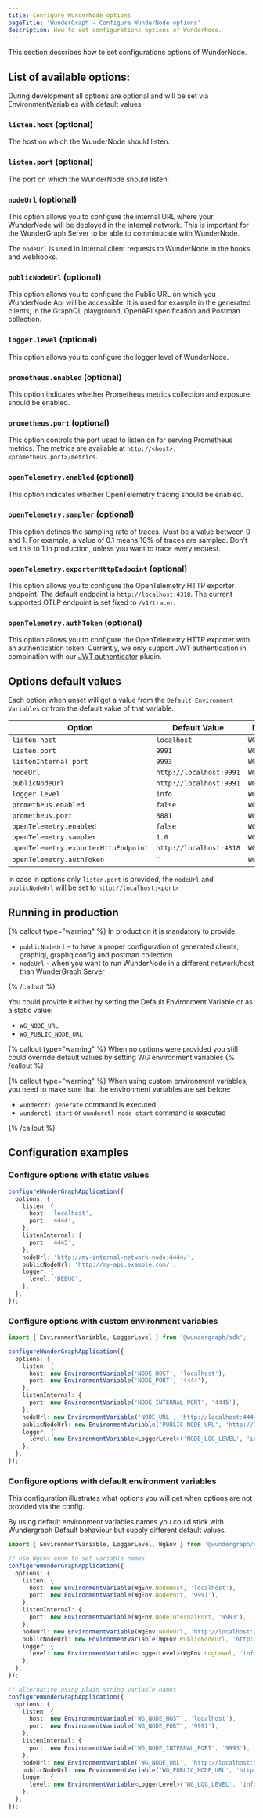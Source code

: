```yaml
---
title: Configure WunderNode options
pageTitle: 'WunderGraph - Configure WunderNode options'
description: How to set configurations options of WunderNode.
---
```


This section describes how to set configurations options of WunderNode.

## List of available options:

During development all options are optional and will be set via EnvironmentVariables with default values

### `listen.host` (optional)

The host on which the WunderNode should listen.

### `listen.port` (optional)

The port on which the WunderNode should listen.

### `nodeUrl` (optional)

This option allows you to configure the internal URL where your WunderNode will be deployed in the internal network.
This is important for the WunderGraph Server to be able to comminucate with WunderNode.

The `nodeUrl` is used in internal client requests to WunderNode in the hooks and webhooks.

### `publicNodeUrl` (optional)

This option allows you to configure the Public URL on which you WunderNode Api will be accessible.
It is used for example in the generated clients, in the GraphQL playground, OpenAPI specification and Postman collection.

### `logger.level` (optional)

This option allows you to configure the logger level of WunderNode.

### `prometheus.enabled` (optional)

This option indicates whether Prometheus metrics collection and exposure should be enabled.

### `prometheus.port` (optional)

This option controls the port used to listen on for serving Prometheus metrics. The metrics
are available at `http://<host>:<prometheus.port>/metrics`.

### `openTelemetry.enabled` (optional)

This option indicates whether OpenTelemetry tracing should be enabled.

### `openTelemetry.sampler` (optional)

This option defines the sampling rate of traces. Must be a value between 0 and 1. For example, a value of 0.1 means 10% of traces are sampled.
Don't set this to 1 in production, unless you want to trace every request.

### `openTelemetry.exporterHttpEndpoint` (optional)

This option allows you to configure the OpenTelemetry HTTP exporter endpoint. The default endpoint is `http://localhost:4318`. The current supported OTLP endpoint is set fixed to `/v1/tracer`.

### `openTelemetry.authToken` (optional)

This option allows you to configure the OpenTelemetry HTTP exporter with an authentication token. Currently, we only support JWT authentication in combination with our [JWT authenticator](https://github.com/open-telemetry/opentelemetry-collector-contrib/pull/20524) plugin.

## Options default values

Each option when unset will get a value from the `Default Environment Variables` or from the default value of that variable.

| Option                               | Default Value           | Default Environment Variable     |
| ------------------------------------ | ----------------------- | -------------------------------- |
| `listen.host`                        | `localhost`             | `WG_NODE_HOST`                   |
| `listen.port`                        | `9991`                  | `WG_NODE_PORT`                   |
| `listenInternal.port`                | `9993`                  | `WG_NODE_INTERNAL_PORT`          |
| `nodeUrl`                            | `http://localhost:9991` | `WG_NODE_URL`                    |
| `publicNodeUrl`                      | `http://localhost:9991` | `WG_PUBLIC_NODE_URL`             |
| `logger.level`                       | `info`                  | `WG_LOG_LEVEL`                   |
| `prometheus.enabled`                 | `false`                 | `WG_PROMETHEUS_ENABLED`          |
| `prometheus.port`                    | `8881`                  | `WG_PROMETHEUS_PORT`             |
| `openTelemetry.enabled`              | `false`                 | `WG_OTEL_ENABLED`                |
| `openTelemetry.sampler`              | `1.0`                   | `WG_OTEL_SAMPLER`                |
| `openTelemetry.exporterHttpEndpoint` | `http://localhost:4318` | `WG_OTEL_EXPORTER_HTTP_ENDPOINT` |
| `openTelemetry.authToken`            | ``                      | `WG_OTEL_AUTH_TOKEN`             |

In case in options only `listen.port` is provided, the `nodeUrl` and `publicNodeUrl` will be set to `http://localhost:<port>`

## Running in production

{% callout type="warning" %}
In production it is mandatory to provide:

- `publicNodeUrl` - to have a proper configuration of generated clients, graphiql, graphqlconfig and postman collection
- `nodeUrl` - when you want to run WunderNode in a different network/host than WunderGraph Server

{% /callout %}

You could provide it either by setting the Default Environment Variable or as a static value:

- `WG_NODE_URL`
- `WG_PUBLIC_NODE_URL`

{% callout type="warning" %}
When no options were provided you still could override default values by setting WG environment variables
{% /callout %}

{% callout type="warning" %}
When using custom environment variables, you need to make sure that the environment variables are set before:

- `wunderctl generate` command is executed
- `wunderctl start` or `wunderctl node start` command is executed

{% /callout %}

## Configuration examples

### Configure options with static values

```typescript
configureWunderGraphApplication({
  options: {
    listen: {
      host: 'localhost',
      port: '4444',
    },
    listenInternal: {
      port: '4445',
    },
    nodeUrl: 'http://my-internal-network-node:4444/',
    publicNodeUrl: 'http://my-api.example.com/',
    logger: {
      level: 'DEBUG',
    },
  },
});
```

### Configure options with custom environment variables

```typescript
import { EnvironmentVariable, LoggerLevel } from '@wundergraph/sdk';

configureWunderGraphApplication({
  options: {
    listen: {
      host: new EnvironmentVariable('NODE_HOST', 'localhost'),
      port: new EnvironmentVariable('NODE_PORT', '4444'),
    },
    listenInternal: {
      port: new EnvironmentVariable('NODE_INTERNAL_PORT', '4445'),
    },
    nodeUrl: new EnvironmentVariable('NODE_URL', 'http://localhost:4444/'),
    publicNodeUrl: new EnvironmentVariable('PUBLIC_NODE_URL', 'http://my-api.example.com/'),
    logger: {
      level: new EnvironmentVariable<LoggerLevel>('NODE_LOG_LEVEL', 'info'),
    },
  },
});
```

### Configure options with default environment variables

This configuration illustrates what options you will get when options are not provided via the config.

By using default environment variables names you could stick with Wundergraph Default behaviour but supply different default values.

```typescript
import { EnvironmentVariable, LoggerLevel, WgEnv } from '@wundergraph/sdk';

// use WgEnv enum to set variable names
configureWunderGraphApplication({
  options: {
    listen: {
      host: new EnvironmentVariable(WgEnv.NodeHost, 'localhost'),
      port: new EnvironmentVariable(WgEnv.NodePort, '9991'),
    },
    listenInternal: {
      port: new EnvironmentVariable(WgEnv.NodeInternalPort, '9993'),
    },
    nodeUrl: new EnvironmentVariable(WgEnv.NodeUrl, 'http://localhost:9991/'),
    publicNodeUrl: new EnvironmentVariable(WgEnv.PublicNodeUrl, 'http://my-api.example.com/'),
    logger: {
      level: new EnvironmentVariable<LoggerLevel>(WgEnv.LogLevel, 'info'),
    },
  },
});

// alternative using plain string variable names
configureWunderGraphApplication({
  options: {
    listen: {
      host: new EnvironmentVariable('WG_NODE_HOST', 'localhost'),
      port: new EnvironmentVariable('WG_NODE_PORT', '9991'),
    },
    listenInternal: {
      port: new EnvironmentVariable('WG_NODE_INTERNAL_PORT', '9993'),
    },
    nodeUrl: new EnvironmentVariable('WG_NODE_URL', 'http://localhost:9991/'),
    publicNodeUrl: new EnvironmentVariable('WG_PUBLIC_NODE_URL', 'http://my-api.example.com/'),
    logger: {
      level: new EnvironmentVariable<LoggerLevel>('WG_LOG_LEVEL', 'info'),
    },
  },
});
```
